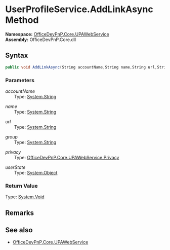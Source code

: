 # UserProfileService.AddLinkAsync Method  
  

**Namespace:** [OfficeDevPnP.Core.UPAWebService](OfficeDevPnP.Core.UPAWebService.md)  
**Assembly:** OfficeDevPnP.Core.dll  
## Syntax
```C#
public void AddLinkAsync(String accountName,String name,String url,String group,Privacy privacy,Object userState)
```
### Parameters
*accountName*  
&emsp;&emsp;Type: [System.String](System.String.md) 
&emsp;&emsp;  
  
*name*  
&emsp;&emsp;Type: [System.String](System.String.md) 
&emsp;&emsp;  
  
*url*  
&emsp;&emsp;Type: [System.String](System.String.md) 
&emsp;&emsp;  
  
*group*  
&emsp;&emsp;Type: [System.String](System.String.md) 
&emsp;&emsp;  
  
*privacy*  
&emsp;&emsp;Type: [OfficeDevPnP.Core.UPAWebService.Privacy](OfficeDevPnP.Core.UPAWebService.Privacy.md) 
&emsp;&emsp;  
  
*userState*  
&emsp;&emsp;Type: [System.Object](System.Object.md) 
&emsp;&emsp;  
  
### Return Value
Type: [System.Void](System.Void.md 
)
## Remarks 

## See also
- [OfficeDevPnP.Core.UPAWebService](OfficeDevPnP.Core.UPAWebService.md)
